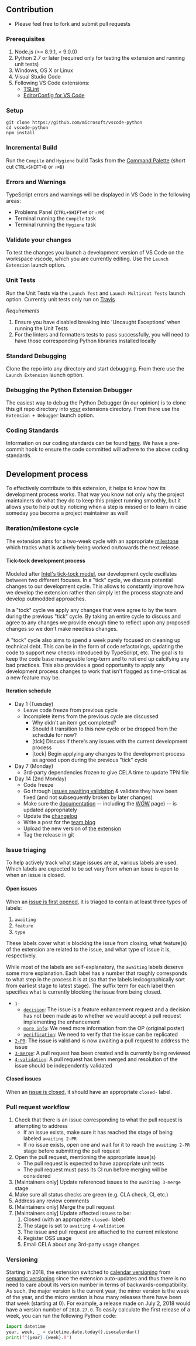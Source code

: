 ## Contribution
* Please feel free to fork and submit pull requests

### Prerequisites

1. Node.js (>= 8.9.1, < 9.0.0)
2. Python 2.7 or later (required only for testing the extension and running unit tests)
3. Windows, OS X or Linux
4. Visual Studio Code
5. Following VS Code extensions:
    * [TSLint](https://marketplace.visualstudio.com/items?itemName=eg2.tslint)
    * [EditorConfig for VS Code](https://marketplace.visualstudio.com/items?itemName=EditorConfig.EditorConfig)

### Setup

```
git clone https://github.com/microsoft/vscode-python
cd vscode-python
npm install
```

### Incremental Build

Run the `Compile` and `Hygiene` build Tasks from the [Command Palette](https://code.visualstudio.com/docs/editor/tasks) (short cut `CTRL+SHIFT+B` or `⇧⌘B`)

### Errors and Warnings

TypeScript errors and warnings will be displayed in VS Code in the following areas:
* Problems Panel (`CTRL+SHIFT+M` or `⇧⌘M`)
* Terminal running the `Compile` task
* Terminal running the `Hygiene` task

### Validate your changes

To test the changes you launch a development version of VS Code on the workspace vscode, which you are currently editing.
Use the `Launch Extension` launch option.

### Unit Tests

Run the Unit Tests via the `Launch Test` and `Launch Multiroot Tests`  launch option.
Currently unit tests only run on [Travis](https://travis-ci.org/Microsoft/vscode-python)

_Requirements_
1. Ensure you have disabled breaking into 'Uncaught Exceptions' when running the Unit Tests
2. For the linters and formatters tests to pass successfully, you will need to have those corresponding Python libraries installed locally

### Standard Debugging

Clone the repo into any directory and start debugging.
From there use the `Launch Extension` launch option.

### Debugging the Python Extension Debugger

The easiest way to debug the Python Debugger (in our opinion) is to clone this git repo directory into [your](https://code.visualstudio.com/docs/extensions/install-extension#_your-extensions-folder) extensions directory.
From there use the ```Extension + Debugger``` launch option.

### Coding Standards

Information on our coding standards can be found [here](https://github.com/Microsoft/vscode-python/blob/master/CODING_STANDARDS.md).
We have a pre-commit hook to ensure the code committed will adhere to the above coding standards.


## Development process

To effectively contribute to this extension, it helps to know how its
development process works. That way you know not only why the
project maintainers do what they do to keep this project running
smoothly, but it allows you to help out by noticing when a step is
missed or to learn in case someday you become a project maintainer as
well!

### Iteration/milestone cycle

The extension aims for a two-week cycle with an appropriate
[milestone](https://github.com/Microsoft/vscode-python/milestones)
which tracks what is actively being worked on/towards the next
release.

#### Tick-tock development process

Modeled after
[Intel's tick-tock model](https://en.wikipedia.org/wiki/Tick-tock_model),
our development cycle oscillates between two different focuses. In a
"tick" cycle, we discuss potential changes to our development cycle.
This allows to constantly improve how we develop the extension rather
than simply let the process stagnate and develop outmodded approaches.

In a "tock" cycle we apply any changes that were agree to by the team
during the previous "tick" cycle. By taking an entire cycle to discuss
and agree to any changes we provide enough time to reflect upon any
proposed changes so we don't make needless changes.

A "tock" cycle also aims to spend a week purely focused on cleaning up
technical debt. This can be in the form of code refactorings, updating
the code to support new checks introduced by TypeScript, etc. The goal
is to keep the code base manageable long-term and to not end up
calcifying any bad practices. This also provides a good opportunity to
apply any development process changes to work that isn't flagged as
time-critical as a new feature may be.

#### Iteration schedule

* Day 1 (Tuesday)
  * Leave code freeze from previous cycle
  * Incomplete items from the previous cycle are discussed
    * Why didn't an item get completed?
    * Should it transition to this new cycle or be dropped from the
      schedule for now?
    * [tick] Discuss if there's any issues with the current
      development process
    * [tock] Begin applying any changes to the development process as
      agreed upon during the previous "tick" cycle
* Day 7 (Monday)
  * 3rd-party dependencies frozen to give CELA time to update TPN file
* Day 14 (2nd Monday)
  * Code freeze
  * Go through
    [issues awaiting validation](https://github.com/Microsoft/vscode-python/issues?q=label%3A%22awaiting+4-validation%22+is%3Aclosed)
    & validate they have been fixed (and not subsequently broken by
    later changes)
  * Make sure the
    [documentation](https://code.visualstudio.com/docs/python/python-tutorial)
    -- including the
    [WOW](https://code.visualstudio.com/docs/languages/python) page)
    -- is updated appropriately
  * Update the
    [changelog](https://github.com/Microsoft/vscode-python/blob/master/CHANGELOG.md)
  * Write a post for the [team blog](https://aka.ms/pythonblog)
  * Upload the new version of
    [the extension](https://marketplace.visualstudio.com/items?itemName=ms-python.python)
  * Tag the release in git

### Issue triaging

To help actively track what stage issues are at, various labels are
used. Which labels are expected to be set vary from when an issue is
open to when an issue is closed.

#### Open issues

When an
[issue is first opened](https://github.com/Microsoft/vscode-python/issues),
it is triaged to contain at least three types of labels:

1. `awaiting`
1. `feature`
1. `type`

These labels cover what is blocking the issue from closing, what
feature(s) of the extension are related to the issue, and what type of
issue it is, respectively.

While most of the labels are self-explanatory, the `awaiting` labels
deserve some more explanation. Each label has a number that roughly
corresponds to what step in the process it is at (so that the labels
lexicographically sort from earliest stage to latest stage). The
suffix term for each label then specifies what is currently blocking
the issue from being closed.

* `1-`
  * [`decision`](https://github.com/Microsoft/vscode-python/labels/awaiting%201-decision):
    The issue is a feature enhancement request and a decision has not
    been made as to whether we would accept a pull request
    implementing the enhancement
  * [`more info`](https://github.com/Microsoft/vscode-python/labels/awaiting%201-more%20info):
    We need more information from the OP (original poster)
  * [`verification`](https://github.com/Microsoft/vscode-python/labels/awaiting%201-verification):
    We need to verify that the issue can be replicated
* [`2-PR`](https://github.com/Microsoft/vscode-python/labels/awaiting%202-PR):
  The issue is valid and is now awaiting a pull request to address the
  issue
* [`3-merge`](https://github.com/Microsoft/vscode-python/labels/awaiting%203-merge):
  A pull request has been created and is currently being reviewed
* [`4-validation`](https://github.com/Microsoft/vscode-python/labels/awaiting%204-validation):
  A pull request has been merged and resolution of the issue should be
  independently validated

#### Closed issues

When an
[issue is closed](https://github.com/Microsoft/vscode-python/issues?q=is%3Aissue+is%3Aclosed),
it should have an appropriate `closed-` label.

### Pull request workflow

1. Check that there is an issue corresponding to what the pull request
   is attempting to address
   * If an issue exists, make sure it has reached the stage of being
     labeled `awaiting 2-PR`
   * If no issue exists, open one and wait for it to reach the
     `awaiting 2-PR` stage before submitting the pull request
1. Open the pull request, mentioning the appropriate issue(s)
   * The pull request is expected to have appropriate unit tests
   * The pull request must pass its CI run before merging will be
     considered
1. [Maintainers only] Update referenced issues to the
   `awaiting 3-merge` stage
1. Make sure all status checks are green (e.g. CLA check, CI, etc.)
1. Address any review comments
1. [Maintainers only] Merge the pull request
1. [Maintainers only] Update affected issues to be:
   1. Closed (with an appropriate `closed-` label)
   1. The stage is set to `awaiting 4-validation`
   1. The issue and pull request are attached to the current milestone
   1. Register OSS usage
   1. Email CELA about any 3rd-party usage changes

### Versioning

Starting in 2018, the extension switched to
[calendar versioning](http://calver.org/) from
[semantic versioning](https://semver.org/) since the extension
auto-updates and thus there is no need to care about its version
number in terms of backwards-compatibility. As such, the major version
is the current year, the minor version is the week of the year, and
the micro version is how many releases there have been that week
(starting at 0). For example, a release made on July 2, 2018 would
have a version number of `2018.27.0`. To easily calculate the first
release of a week, you can run the following Python code:
```python
import datetime
year, week, _ = datetime.date.today().isocalendar()
print(f"{year}.{week}.0")
```
